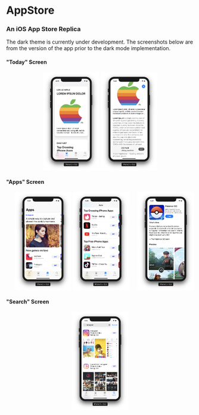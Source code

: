 # AppStore

### An iOS App Store Replica

The dark theme is currently under development. The screenshots below are from the version of the app prior to the dark mode implementation.


#### "Today" Screen


<p align="center">
  <img src="/screenshots/today1.png" width="30%"> 
  <img width="30%" src="/screenshots/todayFocused.png">
</p>


#### "Apps" Screen


<p align="center">
  <img src="/screenshots/apps.png" width="30%"> 
  <img width="30%" src="/screenshots/apps2.png">
  <img src="screenshots/appView.png" width="30%" align="right">
</p>


#### "Search" Screen

<p align="center">
  <img src="/screenshots/search.png" width="30%">
</p>
